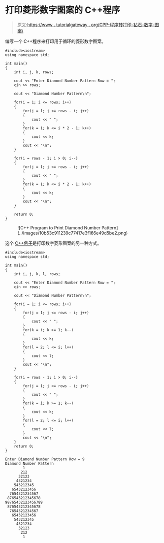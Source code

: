 # 打印菱形数字图案的 C++程序

> 原文:[https://www . tutorialgateway . org/CPP-程序转打印-钻石-数字-图案/](https://www.tutorialgateway.org/cpp-program-to-print-diamond-number-pattern/)

编写一个 C++程序来打印用于循环的菱形数字图案。

```
#include<iostream>
using namespace std;

int main()
{
	int i, j, k, rows;

    cout << "Enter Diamond Number Pattern Row = ";
    cin >> rows;

    cout << "Diamond Number Pattern\n"; 

    for(i = 1; i <= rows; i++)
    {
    	for(j = 1; j <= rows - i; j++)
		{
            cout << " ";
        }
        for(k = 1; k <= i * 2 - 1; k++)
        {
            cout << k;
        }
        cout << "\n";
    }	

    for(i = rows - 1; i > 0; i--)
    {
    	for(j = 1; j <= rows - i; j++)
		{
            cout << " ";
        }
        for(k = 1; k <= i * 2 - 1; k++)
        {
            cout << k;
        }
        cout << "\n";
    }

 	return 0;
}
```

<figure class="wp-block-image size-large">![C++ Program to Print Diamond Number Pattern](../Images/10b53c911239c77417e3f166e49d5be2.png)</figure>

这个 [C++例子](https://www.tutorialgateway.org/cpp-programs/)是打印数字菱形图案的另一种方式。

```
#include<iostream>
using namespace std;

int main()
{
	int i, j, k, l, rows;

    cout << "Enter Diamond Number Pattern Row = ";
    cin >> rows;

    cout << "Diamond Number Pattern\n"; 

    for(i = 1; i <= rows; i++)
    {
    	for(j = 1; j <= rows - i; j++)
		{
            cout << " ";
        }
        for(k = i; k >= 1; k--)
        {
            cout << k;
        }
        for(l = 2; l <= i; l++)
        {
            cout << l;
        }
        cout << "\n";
    }	

    for(i = rows - 1; i > 0; i--)
    {
    	for(j = 1; j <= rows - i; j++)
		{
            cout << " ";
        }
        for(k = i; k >= 1; k--)
        {
            cout << k;
        }
        for(l = 2; l <= i; l++)
        {
            cout << l;
        }
        cout << "\n";
    }	
 	return 0;
}
```

```
Enter Diamond Number Pattern Row = 9
Diamond Number Pattern
        1
       212
      32123
     4321234
    543212345
   65432123456
  7654321234567
 876543212345678
98765432123456789
 876543212345678
  7654321234567
   65432123456
    543212345
     4321234
      32123
       212
        1
```
